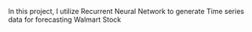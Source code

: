 In this project, I utilize Recurrent Neural Network to generate Time series data for forecasting Walmart Stock 


